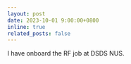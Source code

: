 ```yaml
---
layout: post
date: 2023-10-01 9:00:00+0800
inline: true
related_posts: false
---
```


I have onboard the RF job at DSDS NUS.
